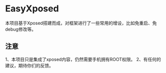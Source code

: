 # EasyXposed
本项目基于Xposed搭建而成，对框架进行了一些常用的增设，比如免重启、免debug修改等。

## 注意
1、本项目只是集成了xposed内容，仍然需要手机拥有ROOT权限。
2、有任何的建议，期待你们的反馈。
